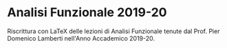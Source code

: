 # Analisi Funzionale 2019-20

Riscrittura con LaTeX delle lezioni di Analisi Funzionale tenute dal Prof. Pier Domenico Lamberti nell'Anno Accademico 2019-20.
